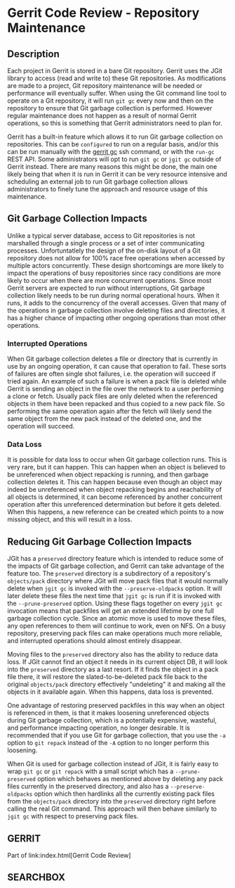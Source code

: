 # Gerrit Code Review - Repository Maintenance

## Description

Each project in Gerrit is stored in a bare Git repository. Gerrit uses
the JGit library to access (read and write to) these Git repositories.
As modifications are made to a project, Git repository maintenance will
be needed or performance will eventually suffer. When using the Git
command line tool to operate on a Git repository, it will run `git gc`
every now and then on the repository to ensure that Git garbage
collection is performed. However regular maintenance does not happen as
a result of normal Gerrit operations, so this is something that Gerrit
administrators need to plan for.

Gerrit has a built-in feature which allows it to run Git garbage
collection on repositories. This can be
`configured` to run on a regular basis, and/or
this can be run manually with the [gerrit gc](cmd-gc.md) ssh
command, or with the `run-gc` REST API.
Some administrators will opt to run `git gc` or `jgit gc` outside of
Gerrit instead. There are many reasons this might be done, the main one
likely being that when it is run in Gerrit it can be very resource
intensive and scheduling an external job to run Git garbage collection
allows administrators to finely tune the approach and resource usage of
this maintenance.

## Git Garbage Collection Impacts

Unlike a typical server database, access to Git repositories is not
marshalled through a single process or a set of inter communicating
processes. Unfortuntatlely the design of the on-disk layout of a Git
repository does not allow for 100% race free operations when accessed by
multiple actors concurrently. These design shortcomings are more likely
to impact the operations of busy repositories since racy conditions are
more likely to occur when there are more concurrent operations. Since
most Gerrit servers are expected to run without interruptions, Git
garbage collection likely needs to be run during normal operational hours.
When it runs, it adds to the concurrency of the overall accesses. Given
that many of the operations in garbage collection involve deleting files
and directories, it has a higher chance of impacting other ongoing
operations than most other operations.

### Interrupted Operations

When Git garbage collection deletes a file or directory that is
currently in use by an ongoing operation, it can cause that operation to
fail. These sorts of failures are often single shot failures, i.e. the
operation will succeed if tried again. An example of such a failure is
when a pack file is deleted while Gerrit is sending an object in the
file over the network to a user performing a clone or fetch. Usually
pack files are only deleted when the referenced objects in them have
been repacked and thus copied to a new pack file. So performing the same
operation again after the fetch will likely send the same object from
the new pack instead of the deleted one, and the operation will succeed.

### Data Loss

It is possible for data loss to occur when Git garbage collection runs.
This is very rare, but it can happen. This can happen when an object is
believed to be unreferenced when object repacking is running, and then
garbage collection deletes it. This can happen because even though an
object may indeed be unreferenced when object repacking begins and
reachability of all objects is determined, it can become referenced by
another concurrent operation after this unreferenced determination but
before it gets deleted. When this happens, a new reference can be
created which points to a now missing object, and this will result in a
loss.

## Reducing Git Garbage Collection Impacts

JGit has a `preserved` directory feature which is intended to reduce
some of the impacts of Git garbage collection, and Gerrit can take
advantage of the feature too. The `preserved` directory is a
subdirectory of a repository's `objects/pack` directory where JGit will
move pack files that it would normally delete when `jgit gc` is invoked
with the `--preserve-oldpacks` option. It will later delete these files
the next time that `jgit gc` is run if it is invoked with the
`--prune-preserved` option. Using these flags together on every `jgit gc`
invocation means that packfiles will get an extended lifetime by one
full garbage collection cycle. Since an atomic move is used to move these
files, any open references to them will continue to work, even on NFS. On
a busy repository, preserving pack files can make operations much more
reliable, and interrupted operations should almost entirely disappear.

Moving files to the `preserved` directory also has the ability to reduce
data loss. If JGit cannot find an object it needs in its current object
DB, it will look into the `preserved` directory as a last resort. If it
finds the object in a pack file there, it will restore the
slated-to-be-deleted pack file back to the original `objects/pack`
directory effectively "undeleting" it and making all the objects in it
available again. When this happens, data loss is prevented.

One advantage of restoring preserved packfiles in this way when an
object is referenced in them, is that it makes loosening unreferenced
objects during Git garbage collection, which is a potentially expensive,
wasteful, and performance impacting operation, no longer desirable. It
is recommended that if you use Git for garbage collection, that you use
the `-a` option to `git repack` instead of the `-A` option to no longer
perform this loosening.

When Git is used for garbage collection instead of JGit, it is fairly
easy to wrap `git gc` or `git repack` with a small script which has a
`--prune-preserved` option which behaves as mentioned above by deleting
any pack files currently in the preserved directory, and also has a
`--preserve-oldpacks` option which then hardlinks all the currently
existing pack files from the `objects/pack` directory into the
`preserved` directory right before calling the real Git command. This
approach will then behave similarly to `jgit gc` with respect to
preserving pack files.

GERRIT
------
Part of link:index.html[Gerrit Code Review]

SEARCHBOX
---------
